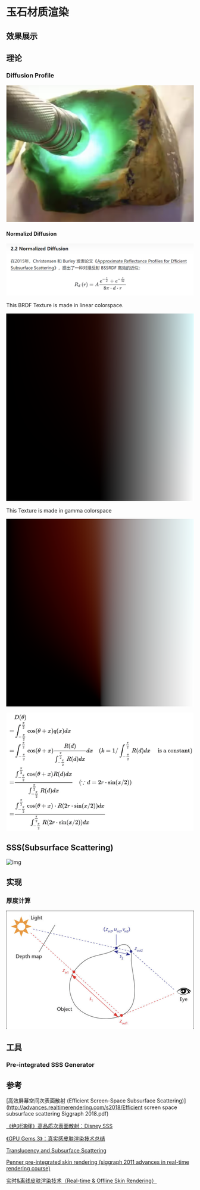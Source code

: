 # 玉石材质渲染

## 效果展示





## 理论



### Diffusion Profile



![image-20240409203707382](https://raw.githubusercontent.com/eatdreamcat/PicGo-01/main/image-20240409203707382.png)



#### Normalizd Diffusion



![image-20240409212059262](https://raw.githubusercontent.com/eatdreamcat/PicGo-01/main/image-20240409212059262.png)





This BRDF Texture is made in linear colorspace.

![pre-integrated linear](https://raw.githubusercontent.com/eatdreamcat/PicGo-01/main/pre-integrated%20linear.webp)

This Texture is made in gamma colorspace

![diffusescatteringonring_gamma1024](https://raw.githubusercontent.com/eatdreamcat/PicGo-01/main/diffusescatteringonring_gamma1024.png)



![image-20240614165156433](https://raw.githubusercontent.com/eatdreamcat/PicGo-01/main/image-20240614165156433.png)

## SSS(Subsurface Scattering)



![img](https://raw.githubusercontent.com/eatdreamcat/PicGo-01/main/63edaaef1cd7f36b27248dbe_%E5%8A%A8%E7%94%BB%20(1).gif)





## 实现





### 厚度计算



![image-20240409201551058](https://raw.githubusercontent.com/eatdreamcat/PicGo-01/main/image-20240409201551058.png)





## 工具





### Pre-integrated SSS Generator



















## 参考

[高效屏幕空间次表面散射 (Efficient Screen-Space Subsurface Scattering)](http://advances.realtimerendering.com/s2018/Efficient screen space subsurface scattering Siggraph 2018.pdf) 

[《绝对演绎》高品质次表面散射：Disney SSS](https://zhuanlan.zhihu.com/p/523611327)

[《GPU Gems 3》：真实感皮肤渲染技术总结](https://zhuanlan.zhihu.com/p/42433792)

[Translucency and Subsurface Scattering](https://renderman.pixar.com/resources/RenderMan_20/subsurface.html)

[Penner pre-integrated skin rendering (siggraph 2011 advances in real-time rendering course)](https://www.slideshare.net/leegoonz/penner-preintegrated-skin-rendering-siggraph-2011-advances-in-realtime-rendering-course)

[实时&离线皮肤渲染技术（Real-time & Offline Skin Rendering）](https://www.cnblogs.com/KillerAery/p/15719431.html)